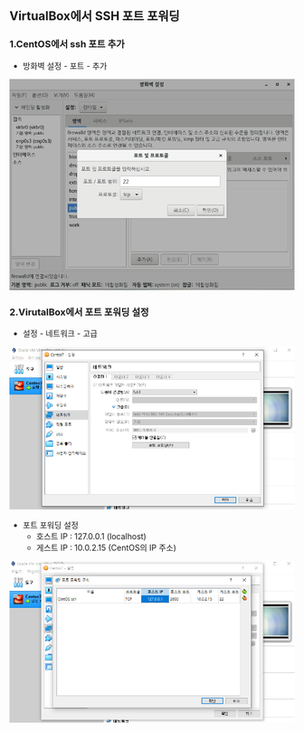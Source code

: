 ## VirtualBox에서 SSH 포트 포워딩

### 1.CentOS에서 ssh 포트 추가

- 방화벽 설정 - 포트 - 추가

![image-20200813093622490](../image/Linux/image-20200813093622490.png)

### 2.VirutalBox에서 포트 포워딩 설정

- 설정 - 네트워크 - 고급

![ssh_설정2](../image/Linux/ssh_설정2.PNG)

- 포트 포워딩 설정
  - 호스트 IP : 127.0.0.1 (localhost)
  - 게스트 IP : 10.0.2.15 (CentOS의 IP 주소)

![ssh_설정3](../image/Linux\ssh_설정3.PNG)



